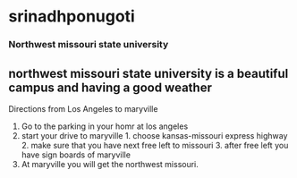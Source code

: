 # srinadhponugoti
### Northwest missouri state university
northwest missouri state university is a **beautiful** campus and having a good **weather** 
   ---
   Directions from Los Angeles  to  maryville
   1. Go to the parking in your homr at los angeles 
   2.  start your drive to maryville 
     1. choose kansas-missouri express highway
     2. make sure that you have next free left to missouri
     3. after free left you have sign boards of maryville
   3. At maryville you will get the northwest missouri. 

